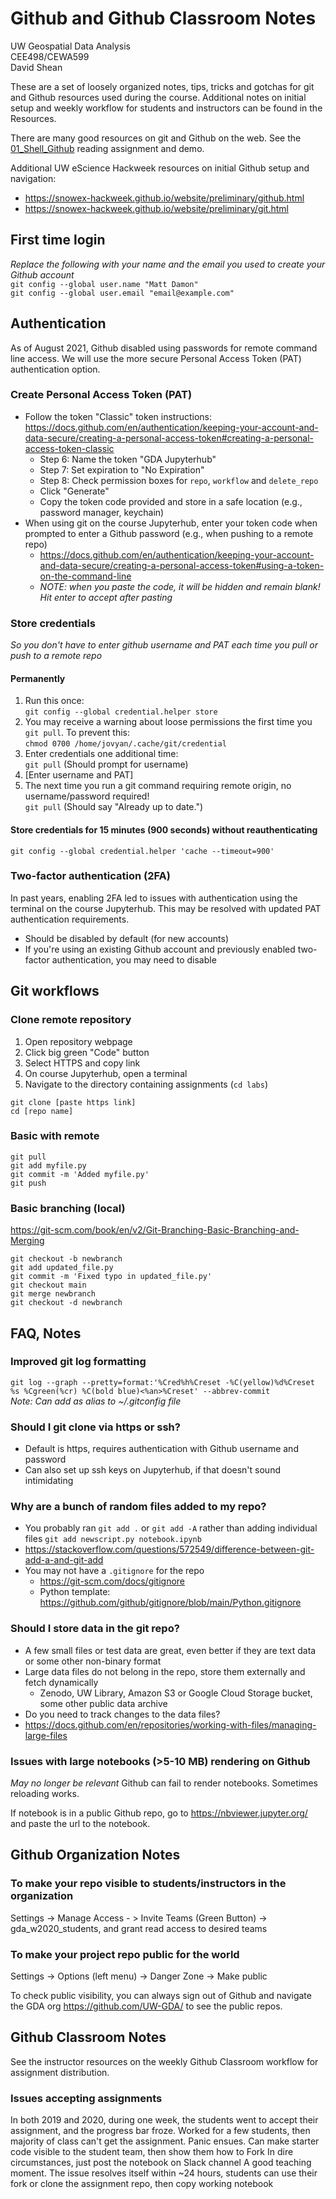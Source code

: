 # Github and Github Classroom Notes
UW Geospatial Data Analysis  
CEE498/CEWA599  
David Shean  

These are a set of loosely organized notes, tips, tricks and gotchas for git and Github resources used during the course.  Additional notes on initial setup and weekly workflow for students and instructors can be found in the Resources.

There are many good resources on git and Github on the web.  See the [01_Shell_Github](../modeules/01_Shell_Github) reading assignment and demo.  

Additional UW eScience Hackweek resources on initial Github setup and navigation: 
* https://snowex-hackweek.github.io/website/preliminary/github.html
* https://snowex-hackweek.github.io/website/preliminary/git.html

## First time login
*Replace the following with your name and the email you used to create your Github account*  
`git config --global user.name "Matt Damon"`  
`git config --global user.email "email@example.com"`

## Authentication
As of August 2021, Github disabled using passwords for remote command line access. We will use the more secure Personal Access Token (PAT) authentication option. 

### Create Personal Access Token (PAT)
* Follow the token "Classic" token instructions: https://docs.github.com/en/authentication/keeping-your-account-and-data-secure/creating-a-personal-access-token#creating-a-personal-access-token-classic
    * Step 6: Name the token "GDA Jupyterhub"
    * Step 7: Set expiration to "No Expiration"
    * Step 8: Check permission boxes for `repo`, `workflow` and `delete_repo`
    * Click "Generate"
    * Copy the token code provided and store in a safe location (e.g., password manager, keychain)
* When using git on the course Jupyterhub, enter your token code when prompted to enter a Github password (e.g., when pushing to a remote repo)
    * https://docs.github.com/en/authentication/keeping-your-account-and-data-secure/creating-a-personal-access-token#using-a-token-on-the-command-line 
    * *NOTE: when you paste the code, it will be hidden and remain blank! Hit enter to accept after pasting* 

### Store credentials
*So you don't have to enter github username and PAT each time you pull or push to a remote repo*  

#### Permanently
1. Run this once:  
`git config --global credential.helper store`
1. You may receive a warning about loose permissions the first time you `git pull`.  To prevent this:  
`chmod 0700 /home/jovyan/.cache/git/credential`
1. Enter credentials one additional time:  
`git pull` (Should prompt for username)
1. [Enter username and PAT]
1. The next time you run a git command requiring remote origin, no username/password required!  
`git pull` (Should say "Already up to date.")

#### Store credentials for 15 minutes (900 seconds) without reauthenticating
`git config --global credential.helper 'cache --timeout=900'`

### Two-factor authentication (2FA)
In past years, enabling 2FA led to issues with authentication using the terminal on the course Jupyterhub. This may be resolved with updated PAT authentication requirements.
* Should be disabled by default (for new accounts)
* If you're using an existing Github account and previously enabled two-factor authentication, you may need to disable 

## Git workflows
### Clone remote repository
1. Open repository webpage
1. Click big green "Code" button
1. Select HTTPS and copy link
1. On course Jupyterhub, open a terminal
1. Navigate to the directory containing assignments (`cd labs`)
```
git clone [paste https link]
cd [repo name]
```
### Basic with remote 
```
git pull
git add myfile.py
git commit -m 'Added myfile.py'
git push
```
### Basic branching (local)
https://git-scm.com/book/en/v2/Git-Branching-Basic-Branching-and-Merging
```
git checkout -b newbranch
git add updated_file.py
git commit -m 'Fixed typo in updated_file.py'
git checkout main
git merge newbranch
git checkout -d newbranch
```

## FAQ, Notes

### Improved git log formatting
`git log --graph --pretty=format:'%Cred%h%Creset -%C(yellow)%d%Creset %s %Cgreen(%cr) %C(bold blue)<%an>%Creset' --abbrev-commit`  
*Note: Can add as alias to ~/.gitconfig file*

### Should I git clone via https or ssh?
* Default is https, requires authentication with Github username and password
* Can also set up ssh keys on Jupyterhub, if that doesn't sound intimidating

### Why are a bunch of random files added to my repo?
* You probably ran `git add .` or `git add -A` rather than adding individual files `git add newscript.py notebook.ipynb`
* https://stackoverflow.com/questions/572549/difference-between-git-add-a-and-git-add
* You may not have a `.gitignore` for the repo
    * https://git-scm.com/docs/gitignore
    * Python template: https://github.com/github/gitignore/blob/main/Python.gitignore

### Should I store data in the git repo?
* A few small files or test data are great, even better if they are text data or some other non-binary format
* Large data files do not belong in the repo, store them externally and fetch dynamically
    * Zenodo, UW Library, Amazon S3 or Google Cloud Storage bucket, some other public data archive
* Do you need to track changes to the data files?
* https://docs.github.com/en/repositories/working-with-files/managing-large-files

### Issues with large notebooks (>5-10 MB) rendering on Github
*May no longer be relevant*
Github can fail to render notebooks. Sometimes reloading works.

If notebook is in a public Github repo, go to https://nbviewer.jupyter.org/ and paste the url to the notebook.

## Github Organization Notes

### To make your repo visible to students/instructors in the organization
Settings -> Manage Access - > Invite Teams (Green Button) -> gda_w2020_students, and grant read access to desired teams

### To make your project repo public for the world
Settings -> Options (left menu) -> Danger Zone -> Make public

To check public visibility, you can always sign out of Github and navigate the GDA org https://github.com/UW-GDA/ to see the public repos.

## Github Classroom Notes
See the instructor resources on the weekly Github Classroom workflow for assignment distribution.

### Issues accepting assignments
In both 2019 and 2020, during one week, the students went to accept their assignment, and the progress bar froze. Worked for a few students, then majority of class can't get the assignment. Panic ensues.
Can make starter code visible to the student team, then show them how to Fork
In dire circumstances, just post the notebook on Slack channel
A good teaching moment.
The issue resolves itself within ~24 hours, students can use their fork or clone the assignment repo, then copy working notebook
